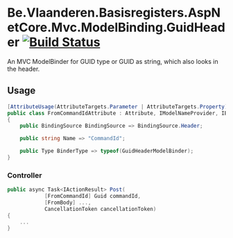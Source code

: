 # Be.Vlaanderen.Basisregisters.AspNetCore.Mvc.ModelBinding.GuidHeader [![Build Status](https://github.com/Informatievlaanderen/guid-header-modelbinding/workflows/Build/badge.svg)](https://github.com/Informatievlaanderen/guid-header-modelbinding/actions)

An MVC ModelBinder for GUID type or GUID as string, which also looks in the header.

## Usage

```csharp
[AttributeUsage(AttributeTargets.Parameter | AttributeTargets.Property)]
public class FromCommandIdAttribute : Attribute, IModelNameProvider, IBinderTypeProviderMetadata
{
    public BindingSource BindingSource => BindingSource.Header;

    public string Name => "CommandId";

    public Type BinderType => typeof(GuidHeaderModelBinder);
}
```

### Controller

```csharp
public async Task<IActionResult> Post(
            [FromCommandId] Guid commandId,
            [FromBody] ...,
            CancellationToken cancellationToken)
{
    ...
}
```

